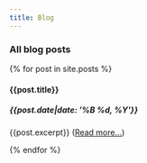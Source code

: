 ```yaml
---
title: Blog
---
```


### All blog posts
{% for post in site.posts %}
#### {{post.title}}
##### {{post.date|date: '%B %d, %Y'}}
{{post.excerpt}} ([Read more...]({{post.url}}))

{% endfor %}
